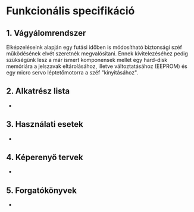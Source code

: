 # Funkcionális specifikáció

## 1. Vágyálomrendszer
Elképzeléseink alapján egy futási időben is módosítható biztonsági széf működésének elvét szeretnék megvalósítani. Ennek kivitelezéséhez pedig szükségünk lesz a már ismert komponensek mellet egy hard-disk memóriára a jelszavak eltárolásához, illetve változtatásához (EEPROM) és egy micro servo léptetőmotorra a széf "kinyitásához".


## 2. Alkatrész lista
-


## 3. Használati esetek
-


## 4. Képerenyő tervek
-


## 5. Forgatókönyvek
-